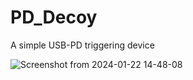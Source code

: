 # PD_Decoy
A simple USB-PD triggering device

![Screenshot from 2024-01-22 14-48-08](https://github.com/RathBee/PD_Decoy/assets/157344506/b1ce1bdb-27f1-4ae1-8a4f-1f45765c187f)

